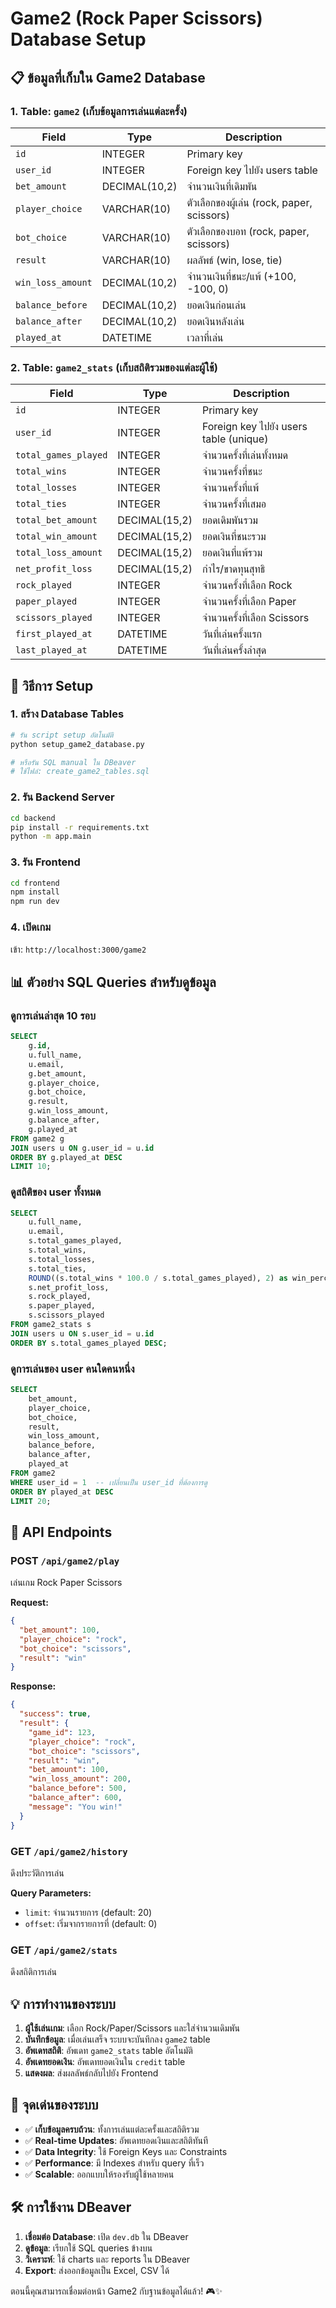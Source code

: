 # Game2 (Rock Paper Scissors) Database Setup

## 📋 ข้อมูลที่เก็บใน Game2 Database

### 1. Table: `game2` (เก็บข้อมูลการเล่นแต่ละครั้ง)

| Field | Type | Description |
|-------|------|-------------|
| `id` | INTEGER | Primary key |
| `user_id` | INTEGER | Foreign key ไปยัง users table |
| `bet_amount` | DECIMAL(10,2) | จำนวนเงินที่เดิมพัน |
| `player_choice` | VARCHAR(10) | ตัวเลือกของผู้เล่น (rock, paper, scissors) |
| `bot_choice` | VARCHAR(10) | ตัวเลือกของบอท (rock, paper, scissors) |
| `result` | VARCHAR(10) | ผลลัพธ์ (win, lose, tie) |
| `win_loss_amount` | DECIMAL(10,2) | จำนวนเงินที่ชนะ/แพ้ (+100, -100, 0) |
| `balance_before` | DECIMAL(10,2) | ยอดเงินก่อนเล่น |
| `balance_after` | DECIMAL(10,2) | ยอดเงินหลังเล่น |
| `played_at` | DATETIME | เวลาที่เล่น |

### 2. Table: `game2_stats` (เก็บสถิติรวมของแต่ละผู้ใช้)

| Field | Type | Description |
|-------|------|-------------|
| `id` | INTEGER | Primary key |
| `user_id` | INTEGER | Foreign key ไปยัง users table (unique) |
| `total_games_played` | INTEGER | จำนวนครั้งที่เล่นทั้งหมด |
| `total_wins` | INTEGER | จำนวนครั้งที่ชนะ |
| `total_losses` | INTEGER | จำนวนครั้งที่แพ้ |
| `total_ties` | INTEGER | จำนวนครั้งที่เสมอ |
| `total_bet_amount` | DECIMAL(15,2) | ยอดเดิมพันรวม |
| `total_win_amount` | DECIMAL(15,2) | ยอดเงินที่ชนะรวม |
| `total_loss_amount` | DECIMAL(15,2) | ยอดเงินที่แพ้รวม |
| `net_profit_loss` | DECIMAL(15,2) | กำไร/ขาดทุนสุทธิ |
| `rock_played` | INTEGER | จำนวนครั้งที่เลือก Rock |
| `paper_played` | INTEGER | จำนวนครั้งที่เลือก Paper |
| `scissors_played` | INTEGER | จำนวนครั้งที่เลือก Scissors |
| `first_played_at` | DATETIME | วันที่เล่นครั้งแรก |
| `last_played_at` | DATETIME | วันที่เล่นครั้งล่าสุด |

## 🚀 วิธีการ Setup

### 1. สร้าง Database Tables

```bash
# รัน script setup อัตโนมัติ
python setup_game2_database.py

# หรือรัน SQL manual ใน DBeaver
# ใช้ไฟล์: create_game2_tables.sql
```

### 2. รัน Backend Server

```bash
cd backend
pip install -r requirements.txt
python -m app.main
```

### 3. รัน Frontend

```bash
cd frontend
npm install
npm run dev
```

### 4. เปิดเกม

เข้า: `http://localhost:3000/game2`

## 📊 ตัวอย่าง SQL Queries สำหรับดูข้อมูล

### ดูการเล่นล่าสุด 10 รอบ
```sql
SELECT 
    g.id,
    u.full_name,
    u.email,
    g.bet_amount,
    g.player_choice,
    g.bot_choice,
    g.result,
    g.win_loss_amount,
    g.balance_after,
    g.played_at
FROM game2 g
JOIN users u ON g.user_id = u.id
ORDER BY g.played_at DESC
LIMIT 10;
```

### ดูสถิติของ user ทั้งหมด
```sql
SELECT 
    u.full_name,
    u.email,
    s.total_games_played,
    s.total_wins,
    s.total_losses,
    s.total_ties,
    ROUND((s.total_wins * 100.0 / s.total_games_played), 2) as win_percentage,
    s.net_profit_loss,
    s.rock_played,
    s.paper_played,
    s.scissors_played
FROM game2_stats s
JOIN users u ON s.user_id = u.id
ORDER BY s.total_games_played DESC;
```

### ดูการเล่นของ user คนใดคนหนึ่ง
```sql
SELECT 
    bet_amount,
    player_choice,
    bot_choice,
    result,
    win_loss_amount,
    balance_before,
    balance_after,
    played_at
FROM game2 
WHERE user_id = 1  -- เปลี่ยนเป็น user_id ที่ต้องการดู
ORDER BY played_at DESC
LIMIT 20;
```

## 🔗 API Endpoints

### POST `/api/game2/play`
เล่นเกม Rock Paper Scissors

**Request:**
```json
{
  "bet_amount": 100,
  "player_choice": "rock",
  "bot_choice": "scissors",
  "result": "win"
}
```

**Response:**
```json
{
  "success": true,
  "result": {
    "game_id": 123,
    "player_choice": "rock",
    "bot_choice": "scissors",
    "result": "win",
    "bet_amount": 100,
    "win_loss_amount": 200,
    "balance_before": 500,
    "balance_after": 600,
    "message": "You win!"
  }
}
```

### GET `/api/game2/history`
ดึงประวัติการเล่น

**Query Parameters:**
- `limit`: จำนวนรายการ (default: 20)
- `offset`: เริ่มจากรายการที่ (default: 0)

### GET `/api/game2/stats`
ดึงสถิติการเล่น

## 💡 การทำงานของระบบ

1. **ผู้ใช้เล่นเกม**: เลือก Rock/Paper/Scissors และใส่จำนวนเดิมพัน
2. **บันทึกข้อมูล**: เมื่อเล่นเสร็จ ระบบจะบันทึกลง `game2` table
3. **อัพเดทสถิติ**: อัพเดท `game2_stats` table อัตโนมัติ
4. **อัพเดทยอดเงิน**: อัพเดทยอดเงินใน `credit` table
5. **แสดงผล**: ส่งผลลัพธ์กลับไปยัง Frontend

## 🎯 จุดเด่นของระบบ

- ✅ **เก็บข้อมูลครบถ้วน**: ทั้งการเล่นแต่ละครั้งและสถิติรวม
- ✅ **Real-time Updates**: อัพเดทยอดเงินและสถิติทันที
- ✅ **Data Integrity**: ใช้ Foreign Keys และ Constraints
- ✅ **Performance**: มี Indexes สำหรับ query ที่เร็ว
- ✅ **Scalable**: ออกแบบให้รองรับผู้ใช้หลายคน

## 🛠️ การใช้งาน DBeaver

1. **เชื่อมต่อ Database**: เปิด `dev.db` ใน DBeaver
2. **ดูข้อมูล**: เรียกใช้ SQL queries ข้างบน
3. **วิเคราะห์**: ใช้ charts และ reports ใน DBeaver
4. **Export**: ส่งออกข้อมูลเป็น Excel, CSV ได้

ตอนนี้คุณสามารถเชื่อมต่อหน้า Game2 กับฐานข้อมูลได้แล้ว! 🎮✨